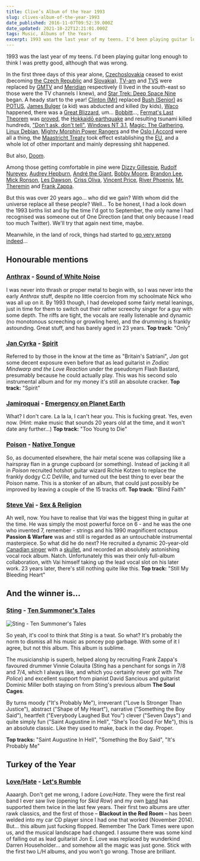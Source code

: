 ```yaml
---
title: Clive’s Album of the Year 1993
slug: clives-album-of-the-year-1993
date_published: 2016-11-07T09:52:39.000Z
date_updated: 2021-10-22T12:21:01.000Z
tags: Music, Albums of the Years
excerpt: 1993 was the last year of my teens. I'd been playing guitar long enough to think I was pretty good, although that was wrong.
---
```


1993 was the last year of my teens. I'd been playing guitar long enough to think I was pretty good, although that was wrong.

In the first three days of this year alone, [Czechoslovakia](https://en.wikipedia.org/wiki/Czechoslovakia) ceased to exist (becoming [the Czech Republic](https://en.wikipedia.org/wiki/Czech_Republic) and [Slovakia](https://en.wikipedia.org/wiki/Slovakia)), [TV-am](https://en.wikipedia.org/wiki/TV-am) and [TVS](https://en.wikipedia.org/wiki/Television_South) were replaced by [GMTV](https://en.wikipedia.org/wiki/GMTV) and [Meridian](https://en.wikipedia.org/wiki/Meridian_Broadcasting) respectively (I lived in the south-east so those were the TV channels I knew), and [Star Trek: Deep Space Nine](https://en.wikipedia.org/wiki/Star_Trek:_Deep_Space_Nine) began. A heady start to the year! [Clinton (Mr)](https://en.wikipedia.org/wiki/Bill_Clinton) replaced [Bush (Senior)](https://en.wikipedia.org/wiki/George_H._W._Bush) as [POTUS](https://en.wikipedia.org/wiki/President_of_the_United_States), [James Bulger](https://en.wikipedia.org/wiki/Murder_of_James_Bulger) (a kid) was abducted and killed (by kids), [Waco](https://en.wikipedia.org/wiki/Waco_siege) happened, there was a [Great Blizzard](https://en.wikipedia.org/wiki/1993_Storm_of_the_Century), um… [Bobbitt](https://en.wikipedia.org/wiki/Lorena_Bobbitt)…, [Fermat's Last Theorem](https://en.wikipedia.org/wiki/Fermat%27s_Last_Theorem) was [proved](https://en.wikipedia.org/wiki/Andrew_Wiles), the [Hokkaidō earthquake](https://en.wikipedia.org/wiki/1993_Hokkaid%C5%8D_earthquake) and resulting tsunami killed hundreds, ["Don't ask, don't tell"](https://en.wikipedia.org/wiki/Don%27t_ask,_don%27t_tell), [Windows NT 3.1](https://en.wikipedia.org/wiki/Windows_NT_3.1), [Magic: The Gathering](https://en.wikipedia.org/wiki/Magic:_The_Gathering), [Linux Debian](https://en.wikipedia.org/wiki/Debian), [Mighty Morphin Power Rangers](https://en.wikipedia.org/wiki/Mighty_Morphin_Power_Rangers) and the [Oslo I Accord](https://en.wikipedia.org/wiki/Oslo_I_Accord) were all a thing, the [Maastricht Treaty](https://en.wikipedia.org/wiki/Maastricht_Treaty) took effect establishing the [EU](https://en.wikipedia.org/wiki/European_Union), and a whole lot of other important and mainly depressing shit happened.

But also, [Doom](https://en.wikipedia.org/wiki/Doom_(1993_video_game)).

Among those getting comfortable in pine were [Dizzy Gillespie](https://en.wikipedia.org/wiki/Dizzy_Gillespie), [Rudolf Nureyev](https://en.wikipedia.org/wiki/Rudolf_Nureyev), [Audrey Hepburn](https://en.wikipedia.org/wiki/Audrey_Hepburn), [André the Giant](https://en.wikipedia.org/wiki/Andr%C3%A9_the_Giant), [Bobby Moore](https://en.wikipedia.org/wiki/Bobby_Moore), [Brandon Lee](https://en.wikipedia.org/wiki/Brandon_Lee), [Mick Ronson](https://en.wikipedia.org/wiki/Mick_Ronson), [Les Dawson](https://en.wikipedia.org/wiki/Les_Dawson), [Criss Oliva](https://en.wikipedia.org/wiki/Criss_Oliva), [Vincent Price](https://en.wikipedia.org/wiki/Vincent_Price), [River Phoenix](https://en.wikipedia.org/wiki/River_Phoenix), [Mr. Theremin](https://en.wikipedia.org/wiki/L%C3%A9on_Theremin) and [Frank Zappa](https://en.wikipedia.org/wiki/Frank_Zappa).

But this was over 20 years ago… who did we gain? With whom did the universe replace all these people? Well… To be honest, I had a look down the 1993 births list and by the time I'd got to September, the only name I had recognised was someone out of One Direction (and that only because I read too much Twitter). We'll try that again next time, maybe.

Meanwhile, in the land of rock, things had started to [go very wrong indeed](__GHOST_URL__/the-dark-times/)…

## Honourable mentions

### [Anthrax](http://www.anthrax.com/) - [Sound of White Noise](https://www.amazon.co.uk/Sound-White-Noise-Anthrax/dp/B001N0EB1K/)

I was never into thrash or proper metal to begin with, so I was never into the early *Anthrax* stuff, despite no little coercion from my schoolmate Nick who was all up on it. By 1993 though, I had developed some fairly metal leanings, just in time for them to switch out their rather screechy singer for a guy with some depth. The riffs are tight, the vocals are really listenable and dynamic (no monotonous screeching or growling here), and the drumming is frankly astounding. Great stuff, and has barely aged in 23 years. **Top track:** "Only"

### [Jan Cyrka](https://jamtrackcentral.com/artists/jan-cyrka/) - [Spirit](https://www.amazon.co.uk/Spirit-Jan-Cyrka/dp/B0000085NB/)

Referred to by those in the know at the time as "Britain's Satriani", *Jan* got some decent exposure even before that as lead guitarist in *Zodiac Mindwarp and the Love Reaction* under the pseudonym Flash Bastard, presumably because he could actually play. This was his second solo instrumental album and for my money it's still an absolute cracker. **Top track:** "Spirit"

### [Jamiroquai](http://www.jamiroquai.com/) - [Emergency on Planet Earth](https://www.amazon.co.uk/Emergency-Planet-Earth-Jamiroquai/dp/B00BLEI3HQ/)

What? I don't care. La la la, I can't hear you. This is fucking great. Yes, even now. (Hint: make music that sounds 20 years old at the time, and it won't date any further…) **Top track:** "Too Young to Die"

### [Poison](http://www.poisonweb.com/) - [Native Tongue](https://www.amazon.co.uk/Native-Tongue-Poison/dp/B004U2GDIM/)

So, as documented elsewhere, the hair metal scene was collapsing like a hairspray flan in a grunge cupboard (or something). Instead of jacking it all in *Poison* recruited hotshot guitar wizard Richie Kotzen to replace the frankly dodgy C.C DeVille, and turned out the best thing to ever bear the Poison name. This is a stonker of an album, that could just possibly be improved by leaving a couple of the 15 tracks off. **Top track:** "Blind Faith"

### [Steve Vai](http://www.vai.com/) - [Sex & Religion](https://www.amazon.co.uk/Sex-Religion-Steve-Vai/dp/B001GVX1BW/)

Ah well, now. You have to realise that *Vai* was the biggest thing in guitar at the time. He was simply the most powerful force on 6 - and he was the one who invented 7, remember - strings and his 1990 magnificent octopus **Passion & Warfare** was and still is regarded as an untouchable instrumental masterpiece. So what did he do next? He recruited a dynamic 20-year-old [Canadian singer](https://en.wikipedia.org/wiki/Devin_Townsend) with a [skullet](http://hard-rockcity.pagesperso-orange.fr/images/dico/dicot/town2.JPG), and recorded an absolutely astonishing vocal rock album. Natch. Unfortunately this was their only full-album collaboration, with Vai himself taking up the lead vocal slot on his later work. 23 years later, there's still nothing quite like this. **Top track:** "Still My Bleeding Heart"

## And the winner is…

### [Sting](http://www.sting.com/) - [Ten Summoner's Tales](https://www.amazon.co.uk/Ten-Summoners-Tales-Sting/dp/B00000744Y/)

![Sting - Ten Summoner's Tales](__GHOST_URL__/content/images/2016/11/tensum400.jpg)

So yeah, it's cool to think that *Sting* is a twat. So what? It's probably the norm to dismiss all his music as poncey pop garbage. With some of it I agree, but not this album. This album is sublime.

The musicianship is superb, helped along by recruiting Frank Zappa's favoured drummer Vinnie Colauita (Sting has a penchant for songs in 7/8 and 7/4, which I always like, and which you certainly never got with *The Police*) and excellent support from pianist David Sancious and guitarist Dominic Miller both staying on from Sting's previous album **The Soul Cages**.

By turns moody ("It's Probably Me"), irreverant ("Love Is Stronger Than Justice"), abstract ("Shape of My Heart"), narrative ("Something the Boy Said"), heartfelt ("Everybody Laughed But You") clever ("Seven Days") and quite simply fun ("Saint Augustine in Hell", "She's Too Good For Me"), this is an absolute classic. Like they used to make, back in the day. Proper.

**Top tracks:** "Saint Augustine In Hell", "Something the Boy Said", "It's Probably Me"

## Turkey of the Year

### [Love/Hate](https://en.wikipedia.org/wiki/Love/Hate_(band)) - [Let's Rumble](https://www.amazon.co.uk/Lets-Rumble-Love/dp/B00004SEO4/)

Aaaargh. Don't get me wrong, I adore *Love/Hate*. They were the first real band I ever saw live (opening for *Skid Row*) and my own [band](http://indigodown.com/) has supported them twice in the last few years. Their first two albums are utter rawk classics, and the first of those – **Blackout in the Red Room** – has been welded into my car CD player since I had one that worked (November 2014). But… this album just fucking flopped. Remember The Dark Times were upon us, and the musical landscape had changed. I assume there was some kind of falling out as lead guitarist Jon E. Love was replaced by wunderkind Darren Householder… and somehow all the magic was just gone. Stick with the first two L/H albums, and you won't go wrong. Those are brilliant.
